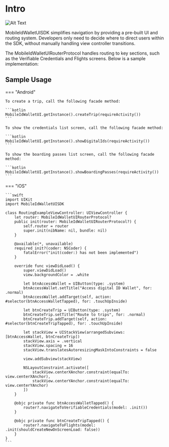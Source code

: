 # Intro

![Alt Text](Assets/SampleUsage1.gif)

MobileIdWalletUISDK simplifies navigation by providing a pre-built UI and routing system. Developers only need to decide where to direct users within the SDK, without manually handling view controller transitions.

The MobileIdWalletUIRouterProtocol handles routing to key sections, such as the Verifiable Credentials and Flights screens. Below is a sample implementation:

## Sample Usage

=== "Android"

	To create a trip, call the following facade method:

    ```kotlin
    MobileIdWalletUI.getInstance().createTrip(requireActivity())
    ```

	To show the credentials list screen, call the following facade method:

	```kotlin
	MobileIdWalletUI.getInstance().showDigitalIds(requireActivity())
	```

	To show the boarding passes list screen, call the following facade method:

	```kotlin
	MobileIdWalletUI.getInstance().showBoardingPasses(requireActivity())
	```

=== "iOS"



	```swift
	import UIKit
	import MobileIdWalletUISDK
	
	class RoutingExampleViewController: UIViewController {
	    let router: MobileIdWalletUIRouterProtocol?
	    public init(router: MobileIdWalletUIRouterProtocol?) {
	        self.router = router
	        super.init(nibName: nil, bundle: nil)
	    }
	
	    @available(*, unavailable)
	    required init?(coder: NSCoder) {
	        fatalError("init(coder:) has not been implemented")
	    }
	
	    override func viewDidLoad() {
	        super.viewDidLoad()
	        view.backgroundColor = .white
	
	        let btnAccessWallet = UIButton(type: .system)
	        btnAccessWallet.setTitle("Access digital ID Wallet", for: .normal)
	        btnAccessWallet.addTarget(self, action: #selector(btnAccessWalletTapped), for: .touchUpInside)
	
	        let btnCreateTrip = UIButton(type: .system)
	        btnCreateTrip.setTitle("Route to trips", for: .normal)
	        btnCreateTrip.addTarget(self, action: #selector(btnCreateTripTapped), for: .touchUpInside)
	
	        let stackView = UIStackView(arrangedSubviews: [btnAccessWallet, btnCreateTrip])
	        stackView.axis = .vertical
	        stackView.spacing = 16
	        stackView.translatesAutoresizingMaskIntoConstraints = false
	
	        view.addSubview(stackView)
	
	        NSLayoutConstraint.activate([
	            stackView.centerXAnchor.constraint(equalTo: view.centerXAnchor),
	            stackView.centerYAnchor.constraint(equalTo: view.centerYAnchor)
	        ])
	    }
	
	    @objc private func btnAccessWalletTapped() {
	        router?.navigateToVerifiableCredentials(model: .init())
	    }
	
	    @objc private func btnCreateTripTapped() {
	        router?.navigateToFlights(model: .init(shouldCreateNewOnScreenLoad: false))
	    }
	}
	```

